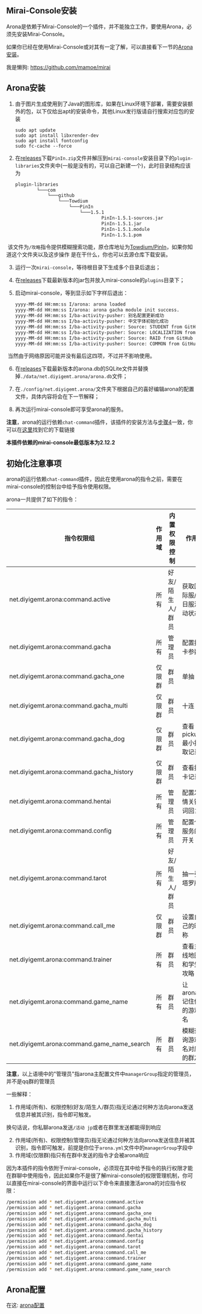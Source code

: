 ## Mirai-Console安装

Arona是依赖于Mirai-Console的一个插件，并不能独立工作，要使用Arona，必须先安装Mirai-Console。

如果你已经在使用Mirai-Console或对其有一定了解，可以直接看下一节的[Arona安装](#install-2)。

我是懒狗: https://github.com/mamoe/mirai

## Arona安装 <a id="install-2"> </a>

1. 由于图片生成使用到了Java的图形库，如果在Linux环境下部署，需要安装额外的包，以下仅给出apt的安装命令，其他Linux发行版请自行搜索对应包的安装

   ```shell
   sudo apt update
   sudo apt install libxrender-dev
   sudo apt install fontconfig
   sudo fc-cache --force
   ```

2. 在[releases](https://github.com/diyigemt/arona/releases)下载`PinIn.zip`文件并解压到`mirai-console`安装目录下的`plugin-libraries`文件夹中(一般是没有的，可以自己新建一个)，此时目录结构应该为<a id="install-2"> </a>

   ```bash
   plugin-libraries
           └───com
               └───github
                   └───Towdium
                       └───PinIn
                           └───1.5.1
                                   PinIn-1.5.1-sources.jar
                                   PinIn-1.5.1.jar
                                   PinIn-1.5.1.module
                                   PinIn-1.5.1.pom
   ```

​		该文件为`/攻略`指令提供模糊搜索功能，原仓库地址为[Towdium/PinIn](https://github.com/Towdium/PinIn)，如果你知道这个文件夹以及这步操作		是在干什么，你也可以去源仓库下载安装。

3. 运行一次`mirai-console`，等待根目录下生成多个目录后退出；

4. 在[releases](https://github.com/diyigemt/arona/releases)下载最新版本的jar包并放入mirai-console的`plugins`目录下；<a id="step1"> </a>

5. 启动mirai-console，等到显示如下字样后退出：

   ```bash
   yyyy-MM-dd HH:mm:ss I/arona: arona loaded
   yyyy-MM-dd HH:mm:ss I/arona: arona gacha module init success.
   yyyy-MM-dd HH:mm:ss I/ba-activity-pusher: 别名配置更新成功
   yyyy-MM-dd HH:mm:ss I/ba-activity-pusher: 中文字体初始化成功
   yyyy-MM-dd HH:mm:ss I/ba-activity-pusher: Source: STUDENT from GitHub already up to date.
   yyyy-MM-dd HH:mm:ss I/ba-activity-pusher: Source: LOCALIZATION from GitHub already up to date.
   yyyy-MM-dd HH:mm:ss I/ba-activity-pusher: Source: RAID from GitHub already up to date.
   yyyy-MM-dd HH:mm:ss I/ba-activity-pusher: Source: COMMON from GitHub already up to date.
   ```

​		当然由于网络原因可能并没有最后这四项，不过并不影响使用。

6. 在[releases](https://github.com/diyigemt/arona/releases)下载最新版本的arona.db的SQLite文件并替换掉`./data/net.diyigemt.arona/arona.db`文件；

7. 在`./config/net.diyigemt.arona/`文件夹下根据自己的喜好编辑arona的配置文件，具体内容将会在下一节解释；

8. 再次运行mirai-console即可享受arona的服务。

**注意**，arona的运行依赖`chat-command`插件，该插件的安装方法与[步骤4](#step1)一致，你可以在[这里](https://github.com/project-mirai/chat-command)找到它的下载链接

**本插件依赖的mirai-console最低版本为2.12.2**

## 初始化注意事项

arona的运行依赖`chat-command`插件，因此在使用arona的指令之前，需要在mirai-console的控制台中给予指令使用权限。

arona一共提供了如下的指令：

| 指令权限组                                  | 作用域 | 内置权限控制     | 作用                     |
| ------------------------------------------- | ------ | ---------------- | ------------------------ |
| net.diyigemt.arona:command.active           | 所有   | 好友/陌生人/群员 | 获取国际服/日服活动状态  |
| net.diyigemt.arona:command.gacha            | 所有   | 管理员           | 配置抽卡参数             |
| net.diyigemt.arona:command.gacha_one        | 仅限群 | 群员             | 单抽                     |
| net.diyigemt.arona:command.gacha_multi      | 仅限群 | 群员             | 十连                     |
| net.diyigemt.arona:command.gacha_dog        | 仅限群 | 群员             | 查看pickup最小抽取记录   |
| net.diyigemt.arona:command.gacha_history    | 仅限群 | 群员             | 查看抽卡记录             |
| net.diyigemt.arona:command.hentai           | 所有   | 管理员           | 配置发情关键词回复       |
| net.diyigemt.arona:command.config           | 所有   | 管理员           | 配置个服务的开关         |
| net.diyigemt.arona:command.tarot            | 所有   | 好友/陌生人/群员 | 抽一张塔罗牌             |
| net.diyigemt.arona:command.call_me          | 仅限群 | 群员             | 设置自己的昵称           |
| net.diyigemt.arona:command.trainer          | 所有   | 群员             | 查看主线地图和学生攻略   |
| net.diyigemt.arona:command.game_name        | 所有   | 群员             | 让arona记住你的游戏名    |
| net.diyigemt.arona:command.game_name_search | 所有   | 群员             | 模糊查询游戏名对应的群友 |

**注意**，以上语境中的"管理员"指arona主配置文件中`managerGroup`指定的管理员，并不是qq群的管理员

一些解释：

1. 作用域(所有)、权限控制(好友/陌生人/群员)指无论通过何种方法向arona发送信息并被其识别，指令即可触发。

​	换句话说，你私聊arona发送`/活动 jp`或者在群里发送都能得到响应

2. 作用域(所有)、权限控制(管理员)指无论通过何种方法向arona发送信息并被其识别，指令即可触发，前提是你位于`arona.yml`文件中的`managerGroup`字段中
3. 作用域(仅限群)指只有在群中发送的指令才会被arona响应

因为本插件的指令依附于mirai-console，必须现在其中给予指令的执行权限才能在群聊中使用指令，因此如果你不是很了解mirai-console的权限管理机制，你可以直接在mirai-console的界面中运行以下命令来直接激活arona的对应指令权限：

```bash
/permission add * net.diyigemt.arona:command.active
/permission add * net.diyigemt.arona:command.gacha
/permission add * net.diyigemt.arona:command.gacha_one
/permission add * net.diyigemt.arona:command.gacha_multi
/permission add * net.diyigemt.arona:command.gacha_dog
/permission add * net.diyigemt.arona:command.gacha_history
/permission add * net.diyigemt.arona:command.hentai
/permission add * net.diyigemt.arona:command.config
/permission add * net.diyigemt.arona:command.tarot
/permission add * net.diyigemt.arona:command.call_me
/permission add * net.diyigemt.arona:command.trainer
/permission add * net.diyigemt.arona:command.game_name
/permission add * net.diyigemt.arona:command.game_name_search
```

## Arona配置

在这: [arona配置](./using.md#config)
